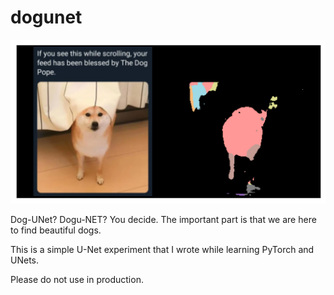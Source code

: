 # dogunet

![you have been blessed](./samples/blessed.png)

Dog-UNet? Dogu-NET? You decide. The important part is that we are here to find beautiful dogs.

This is a simple U-Net experiment that I wrote while learning PyTorch and UNets.

Please do not use in production.
